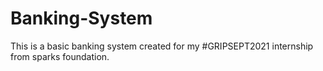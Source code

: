 # Banking-System
This is a basic banking system created for my #GRIPSEPT2021 internship from sparks foundation.
